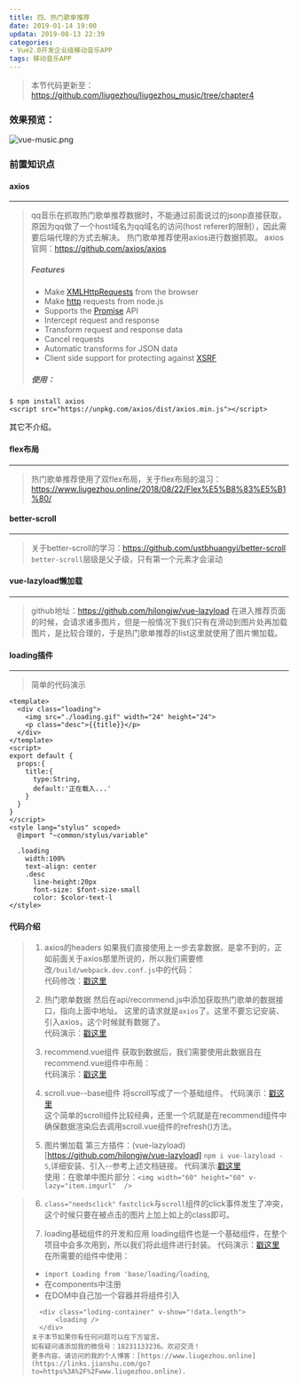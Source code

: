 ```yaml
---
title: 四、热门歌单推荐
date: 2019-01-14 19:00
updata: 2019-08-13 22:39
categories:
- Vue2.0开发企业级移动音乐APP
tags: 移动音乐APP
---
```

> 本节代码更新至：https://github.com/liugezhou/liugezhou_music/tree/chapter4
> 
### 效果预览：
![vue-music.png](http://img.liugezhou.online/Vue2-04.png)

### 前置知识点
#### axios
---
> qq音乐在抓取热门歌单推荐数据时，不能通过前面说过的jsonp直接获取，原因为qq做了一个host域名为qq域名的访问(host referer的限制），因此需要后端代理的方式去解决。
> 热门歌单推荐使用axios进行数据抓取。
>axios官网：https://github.com/axios/axios
>##### Features
>*   Make [XMLHttpRequests](https://developer.mozilla.org/en-US/docs/Web/API/XMLHttpRequest) from the browser
>*   Make [http](http://nodejs.org/api/http.html) requests from node.js
>*   Supports the [Promise](https://developer.mozilla.org/en-US/docs/Web/JavaScript/Reference/Global_Objects/Promise) API
>*   Intercept request and response
>*   Transform request and response data
>*   Cancel requests
>*   Automatic transforms for JSON data
>*   Client side support for protecting against [XSRF](http://en.wikipedia.org/wiki/Cross-site_request_forgery)
>
>##### 使用：
```
$ npm install axios
<script src="https://unpkg.com/axios/dist/axios.min.js"></script>
```
其它不介绍。
#### flex布局
---
> 热门歌单推荐使用了双flex布局，关于flex布局的温习：https://www.liugezhou.online/2018/08/22/Flex%E5%B8%83%E5%B1%80/
> 
#### better-scroll
---
> 关于better-scroll的学习：https://github.com/ustbhuangyi/better-scroll  
> `better-scroll`层级是父子级，只有第一个元素才会滚动
> 
#### vue-lazyload懒加载
---
> github地址：https://github.com/hilongjw/vue-lazyload
> 在进入推荐页面的时候，会请求诸多图片，但是一般情况下我们只有在滑动到图片处再加载图片，是比较合理的，于是热门歌单推荐的list这里就使用了图片懒加载。
#### loading插件
---
>简单的代码演示
```
<template>
  <div class="loading">
    <img src="./loading.gif" width="24" height="24">
    <p class="desc">{{title}}</p>
  </div>
</template>
<script>
export default {
  props:{
    title:{
      type:String,
      default:'正在载入...'
    }
  }
}
</script>
<style lang="stylus" scoped>
  @import "~common/stylus/variable"

  .loading
    width:100%
    text-align: center
    .desc
      line-height:20px
      font-size: $font-size-small
      color: $color-text-l
</style>
```


#### 代码介绍
>1. axios的headers
>如果我们直接使用上一步去拿数据，是拿不到的，正如前面关于axios那里所说的，所以我们需要修改`/build/webpack.dev.conf.js`中的代码：  
> 代码修改：[戳这里](https://github.com/liugezhou/liugezhou_music/blob/chapter4/build/webpack.dev.conf.js)  
> 
>2. 热门歌单数据
> 然后在api/recommend.js中添加获取热门歌单的数据接口，指向上面中地址。
> 这里的请求就是`axios`了。这里不要忘记安装、引入axios，这个时候就有数据了。  
> 代码演示：[戳这里](https://github.com/liugezhou/liugezhou_music/blob/chapter4/src/api/recommend.js)
>
>3. recommend.vue组件
> 获取到数据后，我们需要使用此数据且在recommend.vue组件中布局：  
> 代码演示：[戳这里](https://github.com/liugezhou/liugezhou_music/blob/chapter4/src/components/recommend/recommend.vue)  
> 
> 
>4. scroll.vue--base组件
> 将scroll写成了一个基础组件。
> 代码演示：[戳这里](https://github.com/liugezhou/liugezhou_music/blob/chapter4/src/base/scroll/scroll.vue)  
> 这个简单的scroll组件比较经典，还里一个坑就是在recommend组件中确保数据渲染后去调用scroll.vue组件的refresh()方法。
> 
>5. 图片懒加载
>第三方插件：(vue-lazyload)[https://github.com/hilongjw/vue-lazyload]
>`npm i vue-lazyload -S`,详细安装、引入--参考上述文档链接。
>代码演示:[戳这里](https://github.com/liugezhou/liugezhou_music/blob/chapter4/src/main.js)  
> 使用：在歌单中图片部分：`<img width="60" height="60" v-lazy="item.imgurl"  />`

>6. `class="needsclick"`
> `fastclick`与`scroll`组件的click事件发生了冲突，这个时候只要在被点击的图片上加上如上的class即可。
> 
>7. loading基础组件的开发和应用
> loading组件也是一个基础组件，在整个项目中会多次用到，所以我们将此组件进行封装。
> 代码演示：[戳这里](https://github.com/liugezhou/liugezhou_music/blob/chapter4/src/base/loading/loading.vue)  
> 在所需要的组件中使用：
> + `import Loading from 'base/loading/loading`,
> + 在components中注册
> + 在DOM中自己加一个容器并将组件引入
>```
>   <div class="loding-container" v-show="!data.length">
>       <loading />
>   </div>
>关于本节如果你有任何问题可以在下方留言。
>如有疑问请添加我的微信号：18231133236。欢迎交流！  
>更多内容，请访问的我的个人博客：[https://www.liugezhou.online](https://links.jianshu.com/go?to=https%3A%2F%2Fwww.liugezhou.online).
